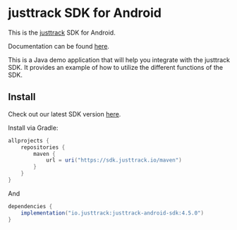 # justtrack SDK for Android

This is the [justtrack](https://justtrack.io/) SDK for Android.

Documentation can be found [here](https://justtrack.gitbook.io/sdk/android/overview).

This is a Java demo application that will help you integrate with the justtrack SDK. It provides an
example of how to utilize the different functions of the SDK.

## Install

Check out our latest SDK version [here](https://justtrack.gitbook.io/sdk/android/overview/changelog).

Install via Gradle:

```groovy
allprojects {
    repositories {
        maven {
            url = uri("https://sdk.justtrack.io/maven")
        }
    }
}
```

And

```groovy
dependencies {
    implementation("io.justtrack:justtrack-android-sdk:4.5.0")
}
```
